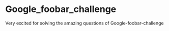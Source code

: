 # Google_foobar_challenge
Very excited for solving the amazing questions of Google-foobar-challenge
